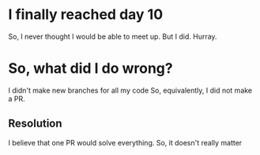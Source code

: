 # I finally reached day 10
So, I never thought I would be able to meet up. But I did. Hurray.

# So, what did I do wrong?
I didn't make new branches for all my code
So, equivalently, I did not make a PR. 

## Resolution
I believe that one PR would solve everything. So, it doesn't really matter